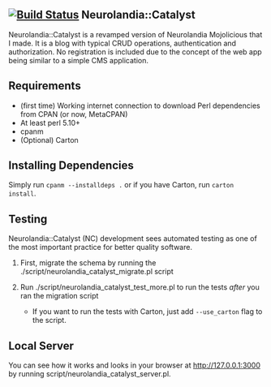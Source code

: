 [![Build Status](https://travis-ci.org/momozor/Neurolandia-Catalyst.svg?branch=master)](https://travis-ci.org/momozor/Neurolandia-Catalyst)
Neurolandia::Catalyst
---------------------
Neurolandia::Catalyst is a revamped version of Neurolandia Mojolicious that I made.
It is a blog with typical CRUD operations, authentication and authorization.
No registration is included due to the concept of the web app being similar to a simple
CMS application.

Requirements
------------
* (first time) Working internet connection to download Perl dependencies
from CPAN (or now, MetaCPAN)
* At least perl 5.10+
* cpanm
* (Optional) Carton

Installing Dependencies
-----------------------
Simply run `cpanm --installdeps .` or if you have Carton, run `carton install`.

Testing
-------
Neurolandia::Catalyst (NC) development sees automated testing as one of the
most important practice for better quality software.

1. First, migrate the schema by running the
./script/neurolandia_catalyst_migrate.pl script

2. Run ./script/neurolandia_catalyst_test_more.pl to run the tests *after*
you ran the migration script
    - If you want to run the tests with Carton, just add `--use_carton` flag
    to the script.

Local Server
------------
You can see how it works and looks in your browser at http://127.0.0.1:3000 by
running script/neurolandia_catalyst_server.pl.
